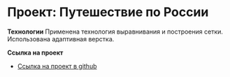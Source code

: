 # Проект: Путешествие по России

**Технологии**
 Применена технология выравнивания и построения сетки. Использована адаптивная верстка.


**Ссылка на проект**

* [Ссылка на проект в github](https://zhilinivan.github.io/russian-travel/)
